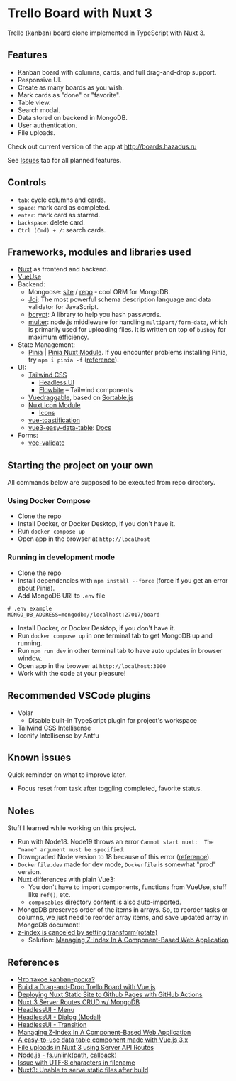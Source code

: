 # Trello Board with Nuxt 3

Trello (kanban) board clone implemented in TypeScript with Nuxt 3.

## Features

- Kanban board with columns, cards, and full drag-and-drop support.
- Responsive UI.
- Create as many boards as you wish.
- Mark cards as "done" or "favorite".
- Table view.
- Search modal.
- Data stored on backend in MongoDB.
- User authentication.
- File uploads.

Check out current version of the app at http://boards.hazadus.ru

See [Issues](https://github.com/hazadus/nuxt-trello-board/issues) tab for all planned features.

## Controls

- `tab`: cycle columns and cards.
- `space`: mark card as completed.
- `enter`: mark card as starred.
- `backspace`: delete card.
- `Ctrl (Cmd) + /`: search cards.

## Frameworks, modules and libraries used

- [Nuxt](https://nuxt.com/) as frontend and backend.
- [VueUse](https://nuxt.com/modules/vueuse)
- Backend:
  - Mongoose: [site](https://mongoosejs.com) / [repo](https://github.com/Automattic/mongoose) - cool ORM for MongoDB.
  - [Joi](https://www.npmjs.com/package/joi): The most powerful schema description language and data validator for JavaScript.
  - [bcrypt](https://www.npmjs.com/package/bcrypt): A library to help you hash passwords.
  - [multer](https://www.npmjs.com/package/multer): node.js middleware for handling `multipart/form-data`, which is primarily used for uploading files. It is written on top of `busboy` for maximum efficiency.
- State Management:
  - [Pinia](https://pinia.vuejs.org/) | [Pinia Nuxt Module](https://nuxt.com/modules/pinia). If you encounter problems installing Pinia, try `npm i pinia -f` ([reference](https://stackoverflow.com/questions/74003458/cannot-find-module-pinia-dist-pinia-mjs-when-using-run-dev)).
- UI:
  - [Tailwind CSS](https://nuxt.com/modules/tailwindcss)
    - [Headless UI](https://headlessui.com)
    - [Flowbite](https://flowbite.com/) – Tailwind components
  - [Vuedraggable](https://sortablejs.github.io/vue.draggable.next/#/simple), based on [Sortable.js](https://github.com/SortableJS/Sortable)
  - [Nuxt Icon Module](https://nuxt.com/modules/icon)
    - [Icons](https://icones.js.org/)
  - [vue-toastification](https://github.com/Maronato/vue-toastification/tree/next)
  - [vue3-easy-data-table](https://github.com/HC200ok/vue3-easy-data-table): [Docs](https://hc200ok.github.io/vue3-easy-data-table-doc/getting-started.html)
- Forms:
  - [vee-validate](https://www.npmjs.com/package/vee-validate)

## Starting the project on your own

All commands below are supposed to be executed from repo directory.

### Using Docker Compose

- Clone the repo
- Install Docker, or Docker Desktop, if you don't have it.
- Run `docker compose up`
- Open app in the browser at `http://localhost`

### Running in development mode

- Clone the repo
- Install dependencies with `npm install --force` (force if you get an error about Pinia).
- Add MongoDB URI to `.env` file

```
# .env example
MONGO_DB_ADDRESS=mongodb://localhost:27017/board
```

- Install Docker, or Docker Desktop, if you don't have it.
- Run `docker compose up` in one terminal tab to get MongoDB up and running.
- Run `npm run dev` in other terminal tab to have auto updates in browser window.
- Open app in the browser at `http://localhost:3000`
- Work with the code at your pleasure!

## Recommended VSCode plugins

- Volar
  - Disable built-in TypeScript plugin for project's workspace
- Tailwind CSS Intellisense
- Iconify Intellisense by Antfu

## Known issues

Quick reminder on what to improve later.

- Focus reset from task after toggling completed, favorite status.

## Notes

Stuff I learned while working on this project.

- Run with Node18. Node19 throws an error `Cannot start nuxt:  The "name" argument must be specified`.
- Downgraded Node version to 18 because of this error ([reference](https://medium.com/@georgeenathomas/3-step-process-to-downgrade-node-version-using-homebrew-bc0b0a72ae27)).
- `Dockerfile.dev` made for dev mode, `Dockerfile` is somewhat "prod" version.
- Nuxt differences with plain Vue3:
  - You don't have to import components, functions from VueUse, stuff like `ref()`, etc.
  - `composables` directory content is also auto-imported.
- MongoDB preserves order of the items in arrays. So, to reorder tasks or columns, we just need to reorder array items, and save updated array in MongoDB document!
- [z-index is canceled by setting transform(rotate)](https://stackoverflow.com/questions/20851452/z-index-is-canceled-by-setting-transformrotate)
  - Solution: [Managing Z-Index In A Component-Based Web Application](https://www.smashingmagazine.com/2019/04/z-index-component-based-web-application/)

## References

- [Что такое kanban-доска?](https://www.atlassian.com/ru/agile/kanban/boards)
- [Build a Drag-and-Drop Trello Board with Vue.js](https://vueschool.io/courses/build-a-drag-and-drop-trello-board)
- [Deploying Nuxt Static Site to Github Pages with GitHub Actions](https://donlalicon.dev/articles/nuxt-static-github-pages-action)
- [Nuxt 3 Server Routes CRUD w/ MongoDB ](https://www.youtube.com/watch?v=1uWHDdcDZWw)
- [HeadlessUI - Menu](https://headlessui.com/vue/menu)
- [HeadlessUI - Dialog (Modal)](https://headlessui.com/vue/dialog)
- [HeadlessUI - Transition](https://headlessui.com/vue/transition)
- [Managing Z-Index In A Component-Based Web Application](https://www.smashingmagazine.com/2019/04/z-index-component-based-web-application/)
- [A easy-to-use data table component made with Vue.js 3.x ](https://vuejsexamples.com/a-easy-to-use-data-table-component-made-with-vue-js-3-x/)
- [File uploads in Nuxt 3 using Server API Routes](https://reffect.co.jp/en/nuxt/nuxt3-file-upload/)
- [Node.js - fs.unlink(path, callback)](https://nodejs.org/api/fs.html#fs_fs_unlink_path_callback)
- [Issue with UTF-8 characters in filename](https://github.com/expressjs/multer/issues/1104)
- [Nuxt3: Unable to serve static files after build](https://github.com/nuxt/nuxt/issues/15779)
